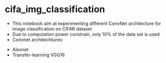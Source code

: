 # cifa_img_classification
- This notebook aim at experimenting different ConvNet architecture for image classification on CIFAR dataset
- Due to computation power constrain, only 10% of the data set is used
- Convnet architechtures:
 * Alexnet
 * Transfer-learning VGG16
 

